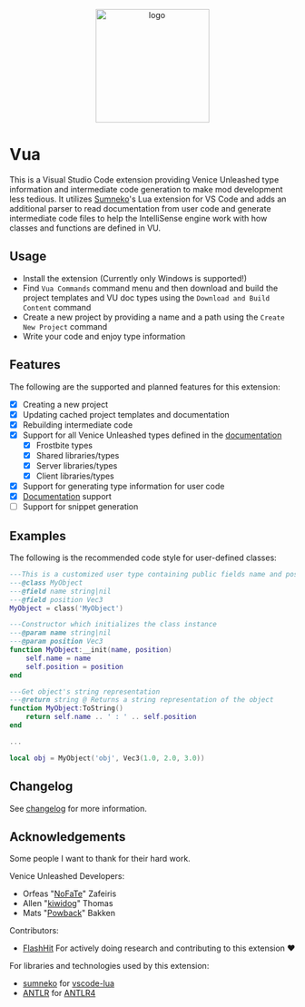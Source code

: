 <p align="center">
    <img src="https://github.com/Imposter/vscode-lua-vu/raw/master/VuaLight.png" alt="logo" width="200">
</p>

# Vua

This is a Visual Studio Code extension providing Venice Unleashed type information and intermediate code generation to make mod development less tedious. It utilizes [Sumneko](https://github.com/sumneko)'s Lua extension for VS Code and adds an additional parser to read documentation from user code and generate intermediate code files to help the IntelliSense engine work with how classes and functions are defined in VU.

## Usage

- Install the extension (Currently only Windows is supported!)
- Find `Vua Commands` command menu and then download and build the project templates and VU doc types using the `Download and Build Content` command
- Create a new project by providing a name and a path using the `Create New Project` command
- Write your code and enjoy type information

## Features

The following are the supported and planned features for this extension:

- [x] Creating a new project
- [x] Updating cached project templates and documentation
- [x] Rebuilding intermediate code
- [x] Support for all Venice Unleashed types defined in the [documentation](https://veniceunleashed.net)
  - [x] Frostbite types
  - [x] Shared libraries/types
  - [x] Server libraries/types
  - [x] Client libraries/types
- [x] Support for generating type information for user code
- [x] [Documentation](https://emmylua.github.io/) support
- [ ] Support for snippet generation

## Examples

The following is the recommended code style for user-defined classes:

```lua
---This is a customized user type containing public fields name and position
---@class MyObject
---@field name string|nil
---@field position Vec3
MyObject = class('MyObject')

---Constructor which initializes the class instance
---@param name string|nil
---@param position Vec3
function MyObject:__init(name, position)
    self.name = name
    self.position = position
end

---Get object's string representation
---@return string @ Returns a string representation of the object
function MyObject:ToString()
    return self.name .. ' : ' .. self.position
end

...

local obj = MyObject('obj', Vec3(1.0, 2.0, 3.0))
```

## Changelog

See [changelog](CHANGELOG.md) for more information.

## Acknowledgements

Some people I want to thank for their hard work.

Venice Unleashed Developers:

- Orfeas "[NoFaTe](https://github.com/OrfeasZ)" Zafeiris
- Allen "[kiwidog](https://github.com/kiwidoggie)" Thomas
- Mats "[Powback](https://github.com/Powback)" Bakken

Contributors:

- [FlashHit](https://github.com/FlashHit) For actively doing research and contributing to this extension ♥

For libraries and technologies used by this extension:

- [sumneko](https://github.com/sumneko) for [vscode-lua](https://github.com/sumneko/vscode-lua)
- [ANTLR](https://github.com/antlr) for [ANTLR4](https://github.com/antlr/antlr4)
